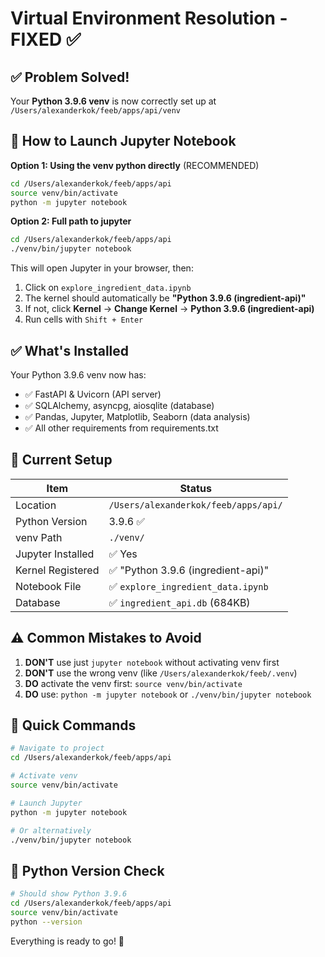 # Virtual Environment Resolution - FIXED ✅

## ✅ Problem Solved!

Your **Python 3.9.6 venv** is now correctly set up at `/Users/alexanderkok/feeb/apps/api/venv`

## 🚀 How to Launch Jupyter Notebook

**Option 1: Using the venv python directly** (RECOMMENDED)
```bash
cd /Users/alexanderkok/feeb/apps/api
source venv/bin/activate
python -m jupyter notebook
```

**Option 2: Full path to jupyter**
```bash
cd /Users/alexanderkok/feeb/apps/api
./venv/bin/jupyter notebook
```

This will open Jupyter in your browser, then:
1. Click on `explore_ingredient_data.ipynb`
2. The kernel should automatically be **"Python 3.9.6 (ingredient-api)"**
3. If not, click **Kernel** → **Change Kernel** → **Python 3.9.6 (ingredient-api)**
4. Run cells with `Shift + Enter`

## ✅ What's Installed

Your Python 3.9.6 venv now has:
- ✅ FastAPI & Uvicorn (API server)
- ✅ SQLAlchemy, asyncpg, aiosqlite (database)
- ✅ Pandas, Jupyter, Matplotlib, Seaborn (data analysis)
- ✅ All other requirements from requirements.txt

## 📍 Current Setup

| Item | Status |
|------|--------|
| Location | `/Users/alexanderkok/feeb/apps/api/` |
| Python Version | 3.9.6 ✅ |
| venv Path | `./venv/` |
| Jupyter Installed | ✅ Yes |
| Kernel Registered | ✅ "Python 3.9.6 (ingredient-api)" |
| Notebook File | ✅ `explore_ingredient_data.ipynb` |
| Database | ✅ `ingredient_api.db` (684KB) |

## ⚠️ Common Mistakes to Avoid

1. **DON'T** use just `jupyter notebook` without activating venv first
2. **DON'T** use the wrong venv (like `/Users/alexanderkok/feeb/.venv`)
3. **DO** activate the venv first: `source venv/bin/activate`
4. **DO** use: `python -m jupyter notebook` or `./venv/bin/jupyter notebook`

## 🎯 Quick Commands

```bash
# Navigate to project
cd /Users/alexanderkok/feeb/apps/api

# Activate venv
source venv/bin/activate

# Launch Jupyter
python -m jupyter notebook

# Or alternatively
./venv/bin/jupyter notebook
```

## 🐍 Python Version Check

```bash
# Should show Python 3.9.6
cd /Users/alexanderkok/feeb/apps/api
source venv/bin/activate
python --version
```

Everything is ready to go! 🎉
